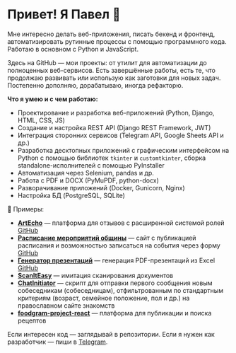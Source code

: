 # Привет! Я Павел 👋

Мне интересно делать веб-приложения, писать бекенд и фронтенд, автоматизировать рутинные процессы с помощью программного кода. Работаю в основном с Python и JavaScript.

Здесь на GitHub — мои проекты: от утилит для автоматизации до полноценных веб-сервисов. Есть завершённые работы, есть те, что продолжаю развивать или использую как заготовки для новых задач. Постепенно дополняю, дорабатываю, иногда рефакторю.

**Что я умею и с чем работаю:**

* Проектирование и разработка веб-приложений (Python, Django, HTML, CSS, JS)
* Создание и настройка REST API (Django REST Framework, JWT)
* Интеграция сторонних сервисов (Telegram API, Google Sheets API и др.)
* Разработка десктопных приложений с графическим интерфейсом на Python с помощью библиотек `tkinter` и `customtkinter`, сборка standalone-исполнителей с помощью PyInstaller
* Автоматизация через Selenium, pandas и др.
* Работа с PDF и DOCX (PyMuPDF, python-docx)
* Разворачивание приложений (Docker, Gunicorn, Nginx)
* Настройка БД (PostgreSQL, SQLite)

📌 Примеры:

* **[ArtEcho](https://artecho.pythonanywhere.com/demo/welcome/)** — платформа для отзывов с расширенной системой ролей
  [GitHub](https://github.com/HermannRorshach/artecho)
* **[Расписание мероприятий общины](https://www.malone.guru/)** — сайт с публикацией расписания и возможностью записаться на события через форму
  [GitHub](https://github.com/HermannRorshach/breakfast_lecture_planner)
* **[Генератор презентаций](https://createpresentation.pythonanywhere.com/)** — генерация PDF-презентаций из Excel
  [GitHub](https://github.com/HermannRorshach/presentation_generator)
* **[ScanItEasy](https://github.com/HermannRorshach/ScanItEasy)** — имитация сканирования документов
* **[ChatInitiator](https://github.com/HermannRorshach/ChatInitiator)** — скрипт для отправки первого сообщения новым собеседникам (собеседницам), отфильтрованным по стандартным критериям (возраст, семейное положение, пол и др.) на православном сайте знакомств
* **[foodgram-project-react](https://github.com/HermannRorshach/foodgram-project-react)** — платформа для публикации и поиска рецептов

Если интересен код — заглядывай в репозитории. Если я нужен как разработчик — пиши в [Telegram](https://t.me/realpavelb).
